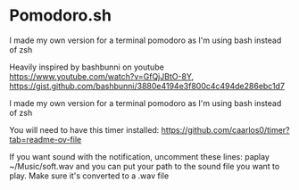 # Pomodoro.sh 


I made my own version for a terminal pomodoro as I'm using bash instead of zsh


Heavily inspired by bashbunni on youtube
https://www.youtube.com/watch?v=GfQjJBtO-8Y, 
https://gist.github.com/bashbunni/3880e4194e3f800c4c494de286ebc1d7


I made my own version for a terminal pomodoro as I'm using bash instead of zsh


You will need to have this timer installed: 
https://github.com/caarlos0/timer?tab=readme-ov-file

If you want sound with the notification, uncomment these lines: paplay ~/Music/soft.wav
and you can put your path to the sound file you want to play. Make sure it's converted to a .wav file

